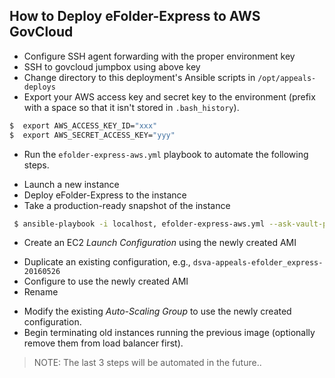 ## How to Deploy eFolder-Express to AWS GovCloud
* Configure SSH agent forwarding with the proper environment key
* SSH to govcloud jumpbox using above key
* Change directory to this deployment's Ansible scripts in `/opt/appeals-deploys`
* Export your AWS access key and secret key to the environment (prefix with a space so that it isn't stored in `.bash_history`).

```bash
$  export AWS_ACCESS_KEY_ID="xxx"
$  export AWS_SECRET_ACCESS_KEY="yyy"
```

* Run the `efolder-express-aws.yml` playbook to automate the following steps.
 - Launch a new instance
 - Deploy eFolder-Express to the instance
 - Take a production-ready snapshot of the instance

```bash
 $ ansible-playbook -i localhost, efolder-express-aws.yml --ask-vault-pass
```

* Create an EC2 *Launch Configuration* using the newly created AMI
 - Duplicate an existing configuration, e.g., `dsva-appeals-efolder_express-20160526`
 - Configure to use the newly created AMI
 - Rename
* Modify the existing *Auto-Scaling Group* to use the newly created configuration.
* Begin terminating old instances running the previous image (optionally remove them from load balancer first).

> NOTE: The last 3 steps will be automated in the future..
